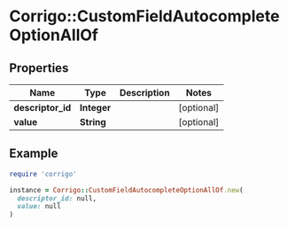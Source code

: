 # Corrigo::CustomFieldAutocompleteOptionAllOf

## Properties

| Name | Type | Description | Notes |
| ---- | ---- | ----------- | ----- |
| **descriptor_id** | **Integer** |  | [optional] |
| **value** | **String** |  | [optional] |

## Example

```ruby
require 'corrigo'

instance = Corrigo::CustomFieldAutocompleteOptionAllOf.new(
  descriptor_id: null,
  value: null
)
```

